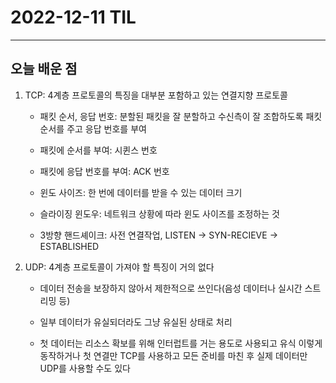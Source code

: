 # 2022-12-11 TIL

---

## 오늘 배운 점

1. TCP: 4계층 프로토콜의 특징을 대부분 포함하고 있는 연결지향 프로토콜
    - 패킷 순서, 응답 번호: 분할된 패킷을 잘 분할하고 수신측이 잘 조합하도록 패킷 순서를 주고 응답 번호를 부여

    - 패킷에 순서를 부여: 시퀸스 번호

    - 패킷에 응답 번호를 부여: ACK 번호

    - 윈도 사이즈: 한 번에 데이터를 받을 수 있는 데이터 크기

    - 슬라이징 윈도우: 네트워크 상황에 따라 윈도 사이즈를 조정하는 것

    - 3방향 핸드셰이크: 사전 연결작업, LISTEN -> SYN-RECIEVE -> ESTABLISHED
    

2. UDP: 4계층 프로토콜이 가져야 할 특징이 거의 없다
    - 데이터 전송을 보장하지 않아서 제한적으로 쓰인다(음성 데이터나 실시간 스트리밍 등)

    - 일부 데이터가 유실되더라도 그냥 유실된 상태로 처리

    - 첫 데이터는 리소스 확보를 위해 인터럽트를 거는 용도로 사용되고 유식 이렇게 동작하거나 첫 연결만 TCP를 사용하고 모든 준비를 마친 후 실제 데이터만 UDP를 사용할 수도 있다